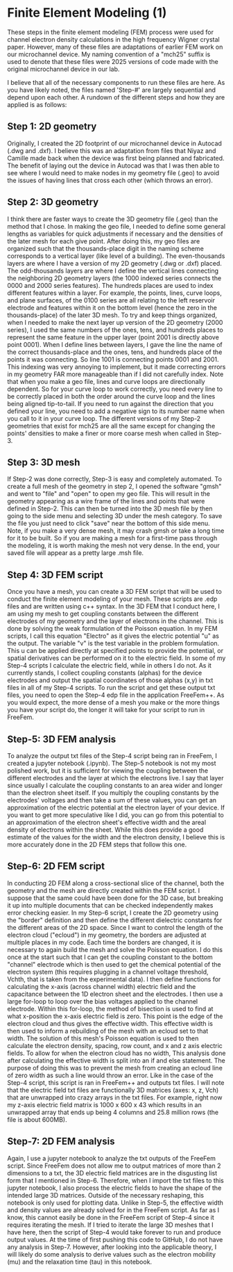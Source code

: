 # Finite Element Modeling (1)

These steps in the finite element modeling (FEM) process were used for channel electron 
density calculations in the high frequency Wigner crystal paper. However, many of these 
files are adaptations of earlier FEM work on our microchannel device. My naming 
convention of a "mch25" suffix is used to denote that these files were 2025 versions of
code made with the original microchannel device in our lab.

I believe that all of the necessary components to run these files are here. As you have 
likely noted, the files named 'Step-#' are largely sequential and depend upon each other.
A rundown of the different steps and how they are applied is as follows:

## Step 1: 2D geometry
Originally, I created the 2D footprint of our microchannel device in Autocad (.dwg and 
.dxf). I believe this was an adaptation from files that Niyaz and Camille made back when 
the device was first being planned and fabricated. The benefit of laying out the device 
in Autocad was that I was then able to see where I would need to make nodes in my 
geometry file (.geo) to avoid the issues of having lines that cross each other (which 
throws an error).

## Step 2: 3D geometry
I think there are faster ways to create the 3D geometry file (.geo) than the method that
I chose. In making the geo file, I needed to define some general lengths as variables 
for quick adjustments if necessary and the densities of the later mesh for each give 
point. After doing this, my geo files are organized such that the thousands-place digit 
in the naming scheme corresponds to a vertical layer (like level of a building). The 
even-thousands layers are where I have a version of my 2D geometry (.dwg or .dxf) 
placed. The odd-thousands layers are where I define the vertical lines connecting the 
neighboring 2D geometry layers (the 1000 indexed series connects the 0000 and 2000 
series features). The hundreds places are used to index different features within a 
layer. For example, the points, lines, curve loops, and plane surfaces, of the 0100 
series are all relating to the left reservoir electrode and features within it on the 
bottom level (hence the zero in the thousands-place) of the later 3D mesh. To try and 
keep things organized, when I needed to make the next layer up version of the 2D 
geometry (2000 series), I used the same numbers of the ones, tens, and hundreds places 
to represent the same feature in the upper layer (point 2001 is directly above point 
0001). When I define lines between layers, I gave the line the name of the correct 
thousands-place and the ones, tens, and hundreds place of the points it was connecting. 
So line 1001 is connecting points 0001 and 2001. This indexing was very annoying to 
implement, but it made correcting errors in my geometry FAR more manageable than if I 
did not carefully index. Note that when you make a geo file, lines and curve loops are 
directionally dependent. So for your curve loop to work correctly, you need every line 
to be correctly placed in both the order around the curve loop and the lines being 
aligned tip-to-tail. If you need to run against the direction that you defined your 
line, you need to add a negative sign to its number name when you call to it in your 
curve loop. The different versions of my Step-2 geometries that exist for mch25 are all 
the same except for changing the points' densities to make a finer or more coarse mesh 
when called in Step-3.

## Step 3: 3D mesh
If Step-2 was done correctly, Step-3 is easy and completely automated. To create a full 
mesh of the geometry in step 2, I opened the software "gmsh" and went to "file" and 
"open" to open my geo file. This will result in the geometry appearing as a wire frame 
of the lines and points that were defined in Step-2. This can then be turned into the 3D 
mesh file by then going to the side menu and selecting 3D under the mesh category. To 
save the file you just need to click "save" near the bottom of this side menu. Note, if 
you make a very dense mesh, it may crash gmsh or take a long time for it to be built. So 
if you are making a mesh for a first-time pass through the modeling, it is worth making 
the mesh not very dense. In the end, your saved file will appear as a pretty large .msh 
file.

## Step 4: 3D FEM script
Once you have a mesh, you can create a 3D FEM script that will be used to conduct the 
finite element modeling of your mesh. These scripts are .edp files and are written using 
c++ syntax. In the 3D FEM that I conduct here, I am using my mesh to get coupling 
constants between the different electrodes of my geometry and the layer of electrons in 
the channel. This is done by solving the weak formulation of the Poisson equation. In my 
FEM scripts, I call this equation "Electro" as it gives the electric potential "u" as 
the output. The variable "v" is the test variable in the problem formulation. This u can 
be applied directly at specified points to provide the potential, or spatial derivatives 
can be performed on it to the electric field. In some of my Step-4 scripts I calculate 
the electric field, while in others I do not. As it currently stands, I collect coupling 
constants (alphas) for the device electrodes and output the spatial coordinates of those 
alphas (x,y) in txt files in all of my Step-4 scripts. To run the script and get these 
output txt files, you need to open the Step-4 edp file in the application FreeFem++. As 
you would expect, the more dense of a mesh you make or the more things you have your 
script do, the longer it will take for your script to run in FreeFem.  

## Step-5: 3D FEM analysis
To analyze the output txt files of the Step-4 script being ran in FreeFem, I created a 
jupyter notebook (.ipynb).  The Step-5 notebook is not my most polished work, but it is 
sufficient for viewing the coupling between the different electrodes and the layer at 
which the electrons live.  I say that layer since usually I calculate the coupling 
constants to an area wider and longer than the  electron sheet itself.  If you multiply 
the coupling constants by the electrodes' voltages and then take a sum of these values, 
you can get an approximation of the electric potential at the electron layer of your 
device.  If you want to get more speculative like I did, you can go from this potential 
to an approximation of the electron sheet's effective width and the areal density of 
electrons within the sheet.  While this does provide a good estimate of the values for 
the width and the electron density, I believe this is more accurately done in the 2D FEM 
steps that follow this one.

## Step-6: 2D FEM script
In conducting 2D FEM along a cross-sectional slice of the channel, both the geometry and 
the mesh are directly created within the FEM script. I suppose that the same could have 
been done for the 3D case, but breaking it up into multiple documents that can be 
checked independently makes error checking easier. In my Step-6 script, I create the 2D 
geometry using the "border" definition and then define the different dielectric 
constants for the different areas of the 2D space. Since I want to control the length of 
the electron cloud ("ecloud") in my geometry, the borders are adjusted at multiple 
places in my code.  Each time the borders are changed, it is necessary to again build 
the mesh and solve the Poisson equation. I do this once at the start such that I can get 
the coupling constant to the bottom "channel" electrode which is then used to get the 
chemical potential of the electron system (this requires plugging in a channel voltage 
threshold, Vchth, that is taken from the experimental data). I then define functions for 
calculating the x-axis (across channel width) electric field and the capacitance between 
the 1D electron sheet and the electrodes. I then use a large for-loop to loop over the 
bias voltages applied to the channel electrode.  Within this for-loop, the method of 
bisection is used to find at what x-position the x-axis electric field is zero. This 
point is the edge of the electron cloud and thus gives the effective width. This 
effective width is then used to inform a rebuilding of the mesh with an ecloud set to 
that width. The solution of this mesh's Poisson equation is used to then calculate the 
electron density, spacing, row count, and x and z axis electric fields. To allow for 
when the electron cloud has no width, This analysis done after calculating the effective 
width is split into an if and else statement. The purpose of doing this was to prevent 
the mesh from creating an ecloud line of zero width as such a line would throw an error. 
Like in the case of the Step-4 script, this script is ran in FreeFem++ and outputs txt 
files. I will note that the electric field txt files are functionally 3D matrices (axes: 
x, z, Vch) that are unwrapped into crazy arrays in the txt files. For example, right now 
my z-axis electric field matrix is 1000 x 600 x 43 which results in an unwrapped array 
that ends up being 4 columns and 25.8 million rows (the file is about 600MB).

## Step-7: 2D FEM analysis
Again, I use a jupyter notebook to analyze the txt outputs of the FreeFem script. Since 
FreeFem does not allow me to output matrices of more than 2 dimensions to a txt, the 3D 
electric field matrices are in the disgusting list form that I mentioned in Step-6. 
Therefore, when I import the txt files to this jupyter notebook, I also process the 
electric fields to have the shape of the intended large 3D matrices. Outside of the 
necessary reshaping, this notebook is only used for plotting data. Unlike in Step-5, the 
effective width and density values are already solved for in the FreeFem script. As far 
as I know, this cannot easily be done in the FreeFem script of Step-4 since it requires 
iterating the mesh. If I tried to iterate the large 3D meshes that I have here, then the 
script of Step-4 would take forever to run and produce output values. At the time of 
first pushing this code to GitHub, I do not have any analysis in Step-7. However, after 
looking into the applicable theory, I will likely do some analysis to derive values such 
as the electron mobility (mu) and the relaxation time (tau) in this notebook. 
